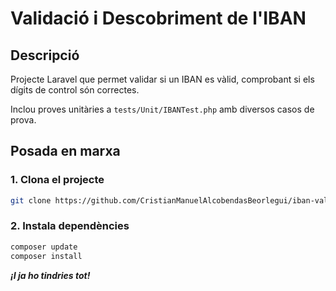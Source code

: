 # Validació i Descobriment de l'IBAN

## Descripció
Projecte Laravel que permet validar si un IBAN es vàlid, comprobant si els dígits de control són correctes.

Inclou proves unitàries a `tests/Unit/IBANTest.php` amb diversos casos de prova.

## Posada en marxa

### 1. Clona el projecte
```bash
git clone https://github.com/CristianManuelAlcobendasBeorlegui/iban-validator
```

### 2. Instala dependències
```bash
composer update 
composer install
```

**_¡I ja ho tindries tot!_**